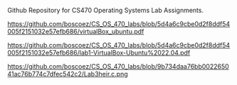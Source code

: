 Github Repository for CS470 Operating Systems Lab Assignments.


https://github.com/boscoez/CS_OS_470_labs/blob/5d4a6c9cbe0d2f8ddf54005f2151032e57efb686/virtualBox_ubuntu.pdf


https://github.com/boscoez/CS_OS_470_labs/blob/5d4a6c9cbe0d2f8ddf54005f2151032e57efb686/lab1-VirtualBox-Ubuntu%2022.04.pdf


https://github.com/boscoez/CS_OS_470_labs/blob/9b734daa76bb002265041ac76b774c7dfec542c2/Lab3heir.c.png


